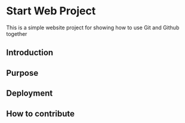 # Start Web Project
This is a simple website project for showing how to use Git and Github together
## Introduction
## Purpose
## Deployment
## How to contribute